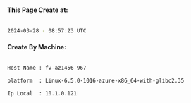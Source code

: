 
   
#### This Page Create at:

```bash

2024-03-28 - 08:57:23 UTC

```

#### Create By Machine:

```bash

Host Name : fv-az1456-967

platform  : Linux-6.5.0-1016-azure-x86_64-with-glibc2.35

Ip Local  : 10.1.0.121

```

